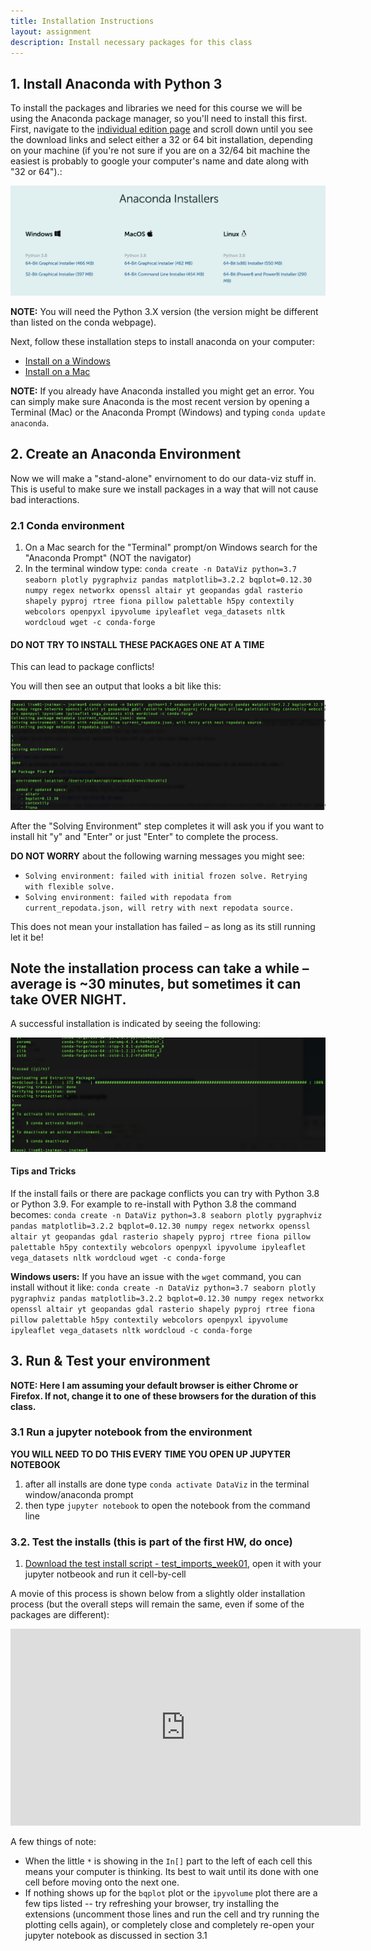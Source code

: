 ```yaml
---
title: Installation Instructions
layout: assignment
description: Install necessary packages for this class
---
```


## 1. Install Anaconda with Python 3

<!-- JPN: check the individual page install -->
To install the packages and libraries we need for this course we will be using the Anaconda package manager, so you'll need to install this first.  First, navigate to the [individual edition page](https://www.anaconda.com/products/individual) and scroll down until you see the download links and select either a 32 or 64 bit installation, depending on your machine (if you're not sure if you are on a 32/64 bit machine the easiest is probably to google your computer's name and date along with "32 or 64").:

<!-- JPN: update his image -->
<img src="images/anacondaInstallers.png">

**NOTE:** You will need the Python 3.X version (the version might be different than listed on the conda webpage).

<!-- JPN: check these links -->
Next, follow these installation steps to install anaconda on your computer:
 * [Install on a Windows](https://docs.anaconda.com/anaconda/install/windows/)
 * [Install on a Mac](https://docs.anaconda.com/anaconda/install/mac-os/)
 
**NOTE:** If you already have Anaconda installed you might get an error.  You can simply make sure Anaconda is the most recent version by opening a Terminal (Mac) or the Anaconda Prompt (Windows) and typing `conda update anaconda`.
 

## 2. Create an Anaconda Environment

Now we will make a "stand-alone" envirnoment to do our data-viz stuff in.  This is useful to make sure we install packages in a way that will not cause bad interactions.

<!--
Here is a ~5 minute movie of how this process looks on my Mac (it may take longer on your machine!) which covers the instructions in section 2.1 and 2.2 of the installation process (note: this uses Python 3.8, but you should try with Python 3.7 first):
-->

<!-- JPN: redo this movie -->
<!--
<iframe width="560" height="315" src="https://www.youtube.com/embed/0RT_03U5dWI?rel=0" frameborder="0" allow="accelerometer; autoplay; encrypted-media; gyroscope; picture-in-picture" allowfullscreen></iframe>
-->

<!-- JPN: recreate this enviroment -->
### 2.1 Conda environment
 1. On a Mac search for the "Terminal" prompt/on Windows search for the "Anaconda Prompt" (NOT the navigator)
 2. In the terminal window type: `conda create -n DataViz python=3.7 seaborn plotly pygraphviz pandas matplotlib=3.2.2 bqplot=0.12.30 numpy regex networkx openssl altair yt geopandas gdal rasterio shapely pyproj rtree fiona pillow palettable h5py contextily webcolors openpyxl ipyvolume ipyleaflet vega_datasets nltk wordcloud wget -c conda-forge`
 
#### DO NOT TRY TO INSTALL THESE PACKAGES ONE AT A TIME

This can lead to package conflicts!
 
You will then see an output that looks a bit like this:
 
![](images/warning_message_conda2.png)

After the "Solving Environment" step completes it will ask you if you want to install hit "y" and "Enter" or just "Enter" to complete the process.

**DO NOT WORRY** about the following warning messages you might see:
 * `Solving environment: failed with initial frozen solve. Retrying with flexible solve.`
 * `Solving environment: failed with repodata from current_repodata.json, will retry with next repodata source.`
 
This does not mean your installation has failed – as long as its still running let it be! 

## Note the installation process can take a while – average is ~30 minutes, but sometimes it can take OVER NIGHT.

A successful installation is indicated by seeing the following:

![](images/conda_end.png)
 
 
 
#### Tips and Tricks

If the install fails or there are package conflicts you can try with Python 3.8 or Python 3.9.  For example to re-install with Python 3.8 the command becomes: `conda create -n DataViz python=3.8 seaborn plotly pygraphviz pandas matplotlib=3.2.2 bqplot=0.12.30 numpy regex networkx openssl altair yt geopandas gdal rasterio shapely pyproj rtree fiona pillow palettable h5py contextily webcolors openpyxl ipyvolume ipyleaflet vega_datasets nltk wordcloud wget -c conda-forge`

**Windows users:** If you have an issue with the `wget` command, you can install without it like: `conda create -n DataViz python=3.7 seaborn plotly pygraphviz pandas matplotlib=3.2.2 bqplot=0.12.30 numpy regex networkx openssl altair yt geopandas gdal rasterio shapely pyproj rtree fiona pillow palettable h5py contextily webcolors openpyxl ipyvolume ipyleaflet vega_datasets nltk wordcloud -c conda-forge`



## 3. Run & Test your environment

**NOTE: Here I am assuming your default browser is either Chrome or Firefox.  If not, change it to one of these browsers for the duration of this class.**

### 3.1 Run a jupyter notebook from the environment

**YOU WILL NEED TO DO THIS EVERY TIME YOU OPEN UP JUPYTER NOTEBOOK**

 1. after all installs are done type `conda activate DataViz` in the terminal window/anaconda prompt
 2. then type `jupyter notebook` to open the notebook from the command line
 
### 3.2. Test the installs (this is part of the first HW, do once)

 1. [Download the test install script - test_imports_week01](https://uiuc-ischool-dataviz.github.io/is445_bcubcg_fall2022/week01/test_imports_week01.ipynb), open it with your jupyter notbeook and run it cell-by-cell
 
A movie of this process is shown below from a slightly older installation process (but the overall steps will remain the same, even if some of the packages are different):

<!-- JPN: redo this movie w/o Pygel -->

<iframe width="560" height="315" src="https://www.youtube.com/embed/D5wLYqCuHZM?rel=0" frameborder="0" allow="accelerometer; autoplay; encrypted-media; gyroscope; picture-in-picture" allowfullscreen></iframe>

A few things of note:
 * When the little `*` is showing in the `In[]` part to the left of each cell this means your computer is thinking.  Its best to wait until its done with one cell before moving onto the next one.
 * If nothing shows up for the `bqplot` plot or the `ipyvolume` plot there are a few tips listed -- try refreshing your browser, try installing the extensions (uncomment those lines and run the cell and try running the plotting cells again), or completely close and completely re-open your jupyter notebook as discussed in section 3.1

